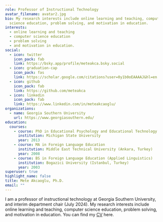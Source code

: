 ```yaml
---
role: Professor of Instructional Technology
avatar_filename: avatar2.jpg
bio: My research interests include online learning and teaching, computer
  science education, problem solving, and motivation in education.
interests:
  - online learning and teaching
  - computer science education
  - problem solving
  - and motivation in education.
social:
  - icon: twitter
    icon_pack: fab
    link: https://bsky.app/profile/meteakca.bsky.social
  - icon: graduation-cap
    icon_pack: fas
    link: https://scholar.google.com/citations?user=0y1b0oEAAAAJ&hl=en
  - icon: github
    icon_pack: fab
    link: https://github.com/meteakca
  - icon: linkedin
    icon_pack: fab
    link: https://www.linkedin.com/in/meteakcaoglu/
organizations:
  - name: Georgia Southern University
    url: https://www.georgiasouthern.edu/
education:
  courses:
    - course: PhD in Educational Psychology and Educational Technology
      institution: Michigan State University
      year: 2013
    - course: MA in Foreign Language Education
      institution: Middle East Technical University (Ankara, Turkey)
      year: 2008
    - course: BS in Foreign Language Education (Applied Linguistics)
      institution: Bogazici University (Istanbul, Turkey)
      year: 2003
superuser: true
highlight_name: false
title: Mete Akcaoglu, Ph.D.
email: ""
---
```

I am a professor of instructional technology at Georgia Southern University, and interim department chair (July 2024). My research interests include online learning and teaching, computer science education, problem solving, and motivation in education. You can find my [CV](https://drive.google.com/file/d/1FaaibrxHUTPRPjpKxdV-VXhxa-zwEXUw/view?usp=drive_link) here.
